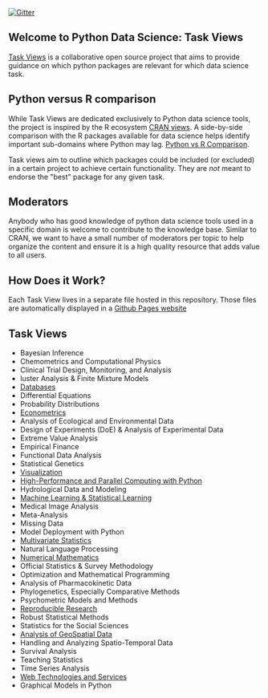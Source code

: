 [![Gitter](https://badges.gitter.im/open-risk/pythonDataScience.svg)](https://gitter.im/open-risk/pythonDataScience?utm_source=badge&utm_medium=badge&utm_campaign=pr-badge)

## Welcome to Python Data Science: Task Views
[Task Views](https://www.pythondatascience.org/) is a collaborative open source project that aims to provide guidance on which python packages are relevant for which data science task. 

## Python versus R comparison
While Task Views are dedicated exclusively to Python data science tools, the project is inspired by the R ecosystem [CRAN views](https://cran.r-project.org/web/views/). A side-by-side comparison with the R packages available for data science helps identify important sub-domains where Python may lag. [Python vs R Comparison](https://www.openriskmanual.org/wiki/Python_versus_R_Language). 

Task views aim to outline which packages could be included (or excluded) in a certain project to achieve certain functionality. They are *not* meant to endorse the "best" package for any given task. 

## Moderators
Anybody who has good knowledge of python data science tools used in a specific domain is welcome to contribute to the knowledge base. Similar to CRAN, we want to have a small number of moderators per topic to help organize the content and ensure it is a high quality resource that adds value to all users.

## How Does it Work?
Each Task View lives in a separate file hosted in this repository. Those files are automatically displayed in a [Github Pages website](https://www.pythondatascience.org/)

## Task Views

* Bayesian Inference
* Chemometrics and Computational Physics
* Clinical Trial Design, Monitoring, and Analysis
* luster Analysis & Finite Mixture Models
* [Databases](Databases.md)
* Differential Equations
* Probability Distributions
* [Econometrics](Econometrics.md)
* Analysis of Ecological and Environmental Data
* Design of Experiments (DoE) & Analysis of Experimental Data
* Extreme Value Analysis
* Empirical Finance
* Functional Data Analysis
* Statistical Genetics
* [Visualization](Visualization.md)
* [High-Performance and Parallel Computing with Python](HPC.md)
* Hydrological Data and Modeling
* [Machine Learning & Statistical Learning](MachineLearning.md)
* Medical Image Analysis
* Meta-Analysis
* Missing Data
* Model Deployment with Python
* [Multivariate Statistics](Statistics.md)
* Natural Language Processing
* [Numerical Mathematics](Mathematics.md)
* Official Statistics & Survey Methodology
* Optimization and Mathematical Programming
* Analysis of Pharmacokinetic Data
* Phylogenetics, Especially Comparative Methods
* Psychometric Models and Methods
* [Reproducible Research](Reproducibility.md)
* Robust Statistical Methods
* Statistics for the Social Sciences
* [Analysis of GeoSpatial Data](Geospatial.md)
* Handling and Analyzing Spatio-Temporal Data
* Survival Analysis
* Teaching Statistics
* Time Series Analysis
* [Web Technologies and Services](Web.md)
* Graphical Models in Python
